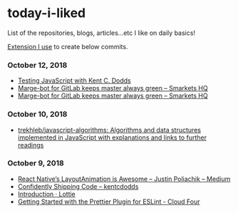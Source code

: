 # today-i-liked
List of the repositories, blogs, articles...etc I like on daily basics!

[Extension I use](https://chrome.google.com/webstore/detail/like-on-github/fbkngleiiccokoifohhjhlagkejlphkj) to create below commits.



### October 12, 2018 
- [Testing JavaScript with Kent C. Dodds](https://testingjavascript.com/) 
- [Marge-bot for GitLab keeps master always green – Smarkets HQ](https://smarketshq.com/marge-bot-for-gitlab-keeps-master-always-green-6070e9d248df) 
- [Marge-bot for GitLab keeps master always green – Smarkets HQ](https://smarketshq.com/marge-bot-for-gitlab-keeps-master-always-green-6070e9d248df) 
### October 10, 2018 
- [trekhleb/javascript-algorithms: Algorithms and data structures implemented in JavaScript with explanations and links to further readings](https://github.com/trekhleb/javascript-algorithms) 
### October 9, 2018 
- [React Native’s LayoutAnimation is Awesome – Justin Poliachik – Medium](https://medium.com/@Jpoliachik/react-native-s-layoutanimation-is-awesome-4a4d317afd3e) 
- [Confidently Shipping Code – kentcdodds](https://blog.kentcdodds.com/confidently-shipping-code-6139403dfffe) 
- [Introduction · Lottie](http://airbnb.io/lottie/) 
- [Getting Started with the Prettier Plugin for ESLint - Cloud Four](https://cloudfour.com/thinks/getting-started-with-the-prettier-plugin-for-eslint/) 
